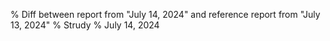 % Diff between report from "July 14, 2024" and reference report from "July 13, 2024"
% Strudy
% July 14, 2024


